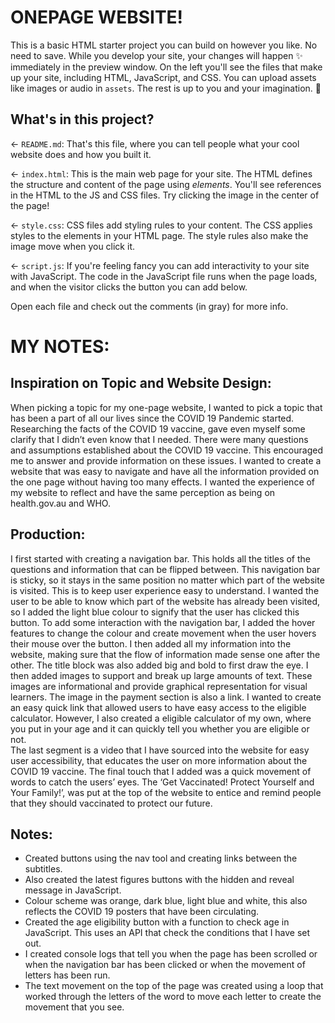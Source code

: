 # ONEPAGE WEBSITE!

This is a basic HTML starter project you can build on however you like. No need to save. While you develop your site, your changes will happen ✨ immediately in the preview window. On the left you'll see the files that make up your site, including HTML, JavaScript, and CSS. You can upload assets like images or audio in `assets`. The rest is up to you and your imagination. 🦄

## What's in this project?

← `README.md`: That's this file, where you can tell people what your cool website does and how you built it.

← `index.html`: This is the main web page for your site. The HTML defines the structure and content of the page using _elements_. You'll see references in the HTML to the JS and CSS files. Try clicking the image in the center of the page!

← `style.css`: CSS files add styling rules to your content. The CSS applies styles to the elements in your HTML page. The style rules also make the image move when you click it.

← `script.js`: If you're feeling fancy you can add interactivity to your site with JavaScript. The code in the JavaScript file runs when the page loads, and when the visitor clicks the button you can add below.

Open each file and check out the comments (in gray) for more info.

# MY NOTES:

## Inspiration on Topic and Website Design:

When picking a topic for my one-page website, I wanted to pick a topic that has been a part of all our lives since the COVID 19 Pandemic started. Researching the facts of the COVID 19 vaccine, gave even myself some clarify that I didn’t even know that I needed. There were many questions and assumptions established about the COVID 19 vaccine. This encouraged me to answer and provide information on these issues.
I wanted to create a website that was easy to navigate and have all the information provided on the one page without having too many effects. I wanted the experience of my website to reflect and have the same perception as being on health.gov.au and WHO.

## Production:

I first started with creating a navigation bar. This holds all the titles of the questions and information that can be flipped between. This navigation bar is sticky, so it stays in the same position no matter which part of the website is visited. This is to keep user experience easy to understand. I wanted the user to be able to know which part of the website has already been visited, so I added the light blue colour to signify that the user has clicked this button. To add some interaction with the navigation bar, I added the hover features to change the colour and create movement when the user hovers their mouse over the button.
I then added all my information into the website, making sure that the flow of information made sense one after the other. The title block was also added big and bold to first draw the eye. I then added images to support and break up large amounts of text. These images are informational and provide graphical representation for visual learners. The image in the payment section is also a link. I wanted to create an easy quick link that allowed users to have easy access to the eligible calculator. However, I also created a eligible calculator of my own, where you put in your age and it can quickly tell you whether you are eligible or not.  
The last segment is a video that I have sourced into the website for easy user accessibility, that educates the user on more information about the COVID 19 vaccine.
The final touch that I added was a quick movement of words to catch the users’ eyes. The ‘Get Vaccinated! Protect Yourself and Your Family!’, was put at the top of the website to entice and remind people that they should vaccinated to protect our future.

## Notes:

- Created buttons using the nav tool and creating links between the subtitles.
- Also created the latest figures buttons with the hidden and reveal message in JavaScript.
- Colour scheme was orange, dark blue, light blue and white, this also reflects the COVID 19 posters that have been circulating.
- Created the age eligibility button with a function to check age in JavaScript. This uses an API that check the conditions that I have set out.
- I created console logs that tell you when the page has been scrolled or when the navigation bar has been clicked or when the movement of letters has been run.
- The text movement on the top of the page was created using a loop that worked through the letters of the word to move each letter to create the movement that you see.
